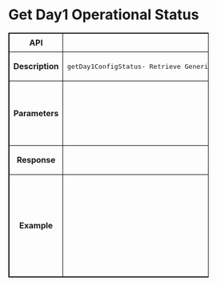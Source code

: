 # Get Day1 Operational Status

<!-- markdownlint-disable MD033 -->
<style>
  table {
    border-collapse: collapse;
    table-layout: fixed;
    width: 400px;
    border: 1px solid black;
  }
  th {
    border: 1px solid black;
  }

  td {
    border: 1px solid black;
    padding: 8px;
    text-align: center;
    vertical-align: middle;
    word-wrap: break-word;
  }
</style>

<table>
  <tr>
    <th>API</th>
    <td><b>getDay1ConfigStatus</b></td>
  </tr>
  <tr>
    <th>Description</th>
    <td><pre>getDay1ConfigStatus- Retrieve Generic Intent Status for provisioning over sonic enabled fabric switches . This restful API allows network  operators  to  get the status of orchestration progress on a specific switch in sonic fabric  enrolled with ONES application </pre>
    </td>
  </tr>
  <tr>
    <th>Parameters</th>
    <td><pre>Input: `<`Intent `ID>`  Output: JSON (status)

Input Parameter for the Rest API call -  Intent ID for the intent configuration for the complete  fabric switches enrolled with ONES 
</pre>
    </td>
  </tr>
  <tr>
    <th>Response</th>
    <td> <pre> Return  the Intent Status for the Day 1 orchestration. </pre> </td>
  </tr>
  <tr>
    <th>Example</th>
    <td> 
    <pre>
    GET/getDay1ConfigStatus?intentID=configure_az_1.yaml_20230223115541 HTTP/1.1
Content-Type: application/json; charset=utf-8
Host: 10.x.x.6:8787
Connection: close
User-Agent: Paw/3.4.0 (Macintosh; OS X/12.3.0) GCDHTTPRequest
Content-Length: 61

Response
[
 {
   "intentName": "SNMPServer",
   "ip": "10.x.x.69",
   "verification_status": "1",
   "config_status": "1",
   "logs": ""
 },
]
    </pre>
    </td>
  </tr>
</table>
